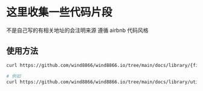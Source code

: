 # 这里收集一些代码片段
不是自己写的有相关地址的会注明来源
遵循 airbnb 代码风格

## 使用方法
```bash
curl https://github.com/wind8866/wind8866.io/tree/main/docs/library/{filename} > {filename}

# 例如
curl https://github.com/wind8866/wind8866.io/tree/main/docs/library/utils.js > utils.js
```